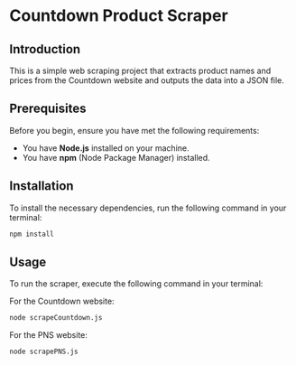 # Countdown Product Scraper

## Introduction

This is a simple web scraping project that extracts product names and prices from the Countdown website and outputs the data into a JSON file.

## Prerequisites

Before you begin, ensure you have met the following requirements:

- You have **Node.js** installed on your machine.
- You have **npm** (Node Package Manager) installed.

## Installation

To install the necessary dependencies, run the following command in your terminal:

```bash
npm install

```

## Usage

To run the scraper, execute the following command in your terminal:

For the Countdown website:
```bash
node scrapeCountdown.js
```

For the PNS website:
```bash
node scrapePNS.js
```
